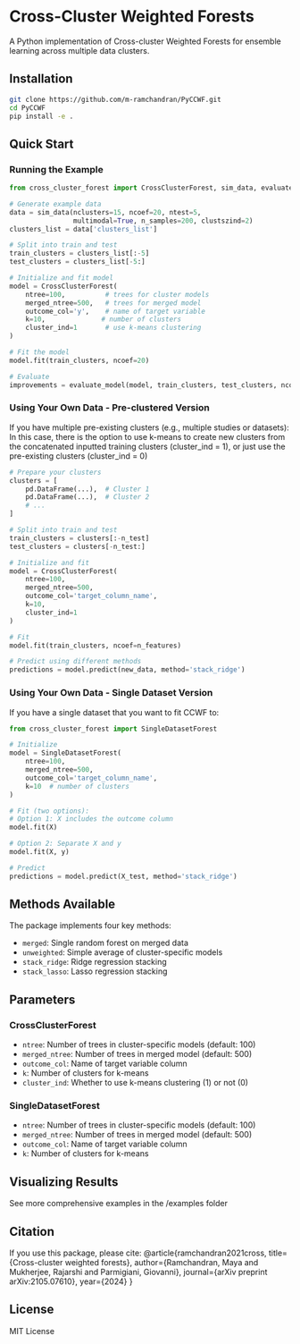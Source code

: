 # Cross-Cluster Weighted Forests

A Python implementation of Cross-cluster Weighted Forests for ensemble learning across multiple data clusters.

## Installation

```bash
git clone https://github.com/m-ramchandran/PyCCWF.git
cd PyCCWF
pip install -e .
```

## Quick Start

### Running the Example
```python
from cross_cluster_forest import CrossClusterForest, sim_data, evaluate_model

# Generate example data
data = sim_data(nclusters=15, ncoef=20, ntest=5, 
                multimodal=True, n_samples=200, clustszind=2)
clusters_list = data['clusters_list']

# Split into train and test
train_clusters = clusters_list[:-5]
test_clusters = clusters_list[-5:]

# Initialize and fit model
model = CrossClusterForest(
    ntree=100,          # trees for cluster models
    merged_ntree=500,   # trees for merged model
    outcome_col='y',    # name of target variable
    k=10,              # number of clusters
    cluster_ind=1       # use k-means clustering
)

# Fit the model
model.fit(train_clusters, ncoef=20)

# Evaluate
improvements = evaluate_model(model, train_clusters, test_clusters, ncoef=20)
```

### Using Your Own Data - Pre-clustered Version
If you have multiple pre-existing clusters (e.g., multiple studies or datasets):
In this case, there is the option to use k-means to create new clusters from the concatenated inputted training clusters (cluster_ind = 1), or just use the pre-existing clusters (cluster_ind = 0)
```python
# Prepare your clusters
clusters = [
    pd.DataFrame(...),  # Cluster 1
    pd.DataFrame(...),  # Cluster 2
    # ...
]

# Split into train and test
train_clusters = clusters[:-n_test]
test_clusters = clusters[-n_test:]

# Initialize and fit
model = CrossClusterForest(
    ntree=100,
    merged_ntree=500,
    outcome_col='target_column_name',
    k=10,
    cluster_ind=1
)

# Fit
model.fit(train_clusters, ncoef=n_features)

# Predict using different methods
predictions = model.predict(new_data, method='stack_ridge')
```

### Using Your Own Data - Single Dataset Version
If you have a single dataset that you want to fit CCWF to:

```python
from cross_cluster_forest import SingleDatasetForest

# Initialize
model = SingleDatasetForest(
    ntree=100,
    merged_ntree=500,
    outcome_col='target_column_name',
    k=10  # number of clusters
)

# Fit (two options):
# Option 1: X includes the outcome column
model.fit(X)

# Option 2: Separate X and y
model.fit(X, y)

# Predict
predictions = model.predict(X_test, method='stack_ridge')
```

## Methods Available

The package implements four key methods:
- `merged`: Single random forest on merged data
- `unweighted`: Simple average of cluster-specific models
- `stack_ridge`: Ridge regression stacking
- `stack_lasso`: Lasso regression stacking

## Parameters

### CrossClusterForest
- `ntree`: Number of trees in cluster-specific models (default: 100)
- `merged_ntree`: Number of trees in merged model (default: 500)
- `outcome_col`: Name of target variable column
- `k`: Number of clusters for k-means
- `cluster_ind`: Whether to use k-means clustering (1) or not (0)

### SingleDatasetForest
- `ntree`: Number of trees in cluster-specific models (default: 100)
- `merged_ntree`: Number of trees in merged model (default: 500)
- `outcome_col`: Name of target variable column
- `k`: Number of clusters for k-means

## Visualizing Results

See more comprehensive examples in the /examples folder

## Citation

If you use this package, please cite:
@article{ramchandran2021cross,
  title={Cross-cluster weighted forests},
  author={Ramchandran, Maya and Mukherjee, Rajarshi and Parmigiani, Giovanni},
  journal={arXiv preprint arXiv:2105.07610},
  year={2024}
}

## License

MIT License
